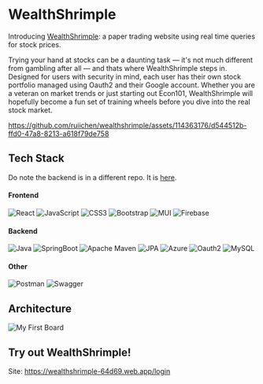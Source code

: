 # WealthShrimple

Introducing [WealthShrimple](https://wealthshrimple-64d69.web.app/login): a paper trading website using real time queries for stock prices.

Trying your hand at stocks can be a daunting task — it's not much different from gambling after all — and thats where WealthShrimple steps in. Designed for users with security in mind, each user has their own stock portfolio managed using Oauth2 and their Google account. Whether you are a veteran on market trends or just starting out Econ101, WealthShrimple will hopefully become a fun set of training wheels before you dive into the real stock market.


https://github.com/ruiichen/wealthshrimple/assets/114363176/d544512b-ffd0-47a8-8213-a618f79de758




## Tech Stack
Do note the backend is in a different repo. It is [here](https://github.com/ruiichen/wealthshrimple-backend).

#### Frontend
![React](https://img.shields.io/badge/react-%2320232a.svg?style=for-the-badge&logo=react&logoColor=%2361DAFB)
![JavaScript](https://img.shields.io/badge/javascript-%23323330.svg?style=for-the-badge&logo=javascript&logoColor=%23F7DF1E)
![CSS3](https://img.shields.io/badge/css3-%231572B6.svg?style=for-the-badge&logo=css3&logoColor=white)
![Bootstrap](https://img.shields.io/badge/Bootstrap-563D7C?style=for-the-badge&logo=bootstrap&logoColor=white)
![MUI](https://img.shields.io/badge/MUI-%230081CB.svg?style=for-the-badge&logo=mui&logoColor=white)
![Firebase](https://img.shields.io/badge/firebase-%23039BE5.svg?style=for-the-badge&logo=firebase)

#### Backend
![Java](https://img.shields.io/badge/Java-ED8B00?style=for-the-badge&logo=openjdk&logoColor=white)
![SpringBoot](https://img.shields.io/badge/springboot-%236DB33F.svg?style=for-the-badge&logo=spring&logoColor=white)
![Apache Maven](https://img.shields.io/badge/Apache%20Maven-C71A36?style=for-the-badge&logo=Apache%20Maven&logoColor=white)
![JPA](https://img.shields.io/badge/JPA-%236DB33F.svg?style=for-the-badge&logo=spring&logoColor=white)
![Azure](https://img.shields.io/badge/azure-%230072C6.svg?style=for-the-badge&logo=microsoftazure&logoColor=white)
![Oauth2](https://img.shields.io/badge/Oauth2-4285F4?style=for-the-badge&logo=google&logoColor=white)
![MySQL](https://img.shields.io/badge/mysql-4479A1.svg?style=for-the-badge&logo=mysql&logoColor=white)

#### Other
![Postman](https://img.shields.io/badge/Postman-FF6C37?style=for-the-badge&logo=Postman&logoColor=white)
![Swagger](https://img.shields.io/badge/-Swagger-%23Clojure?style=for-the-badge&logo=swagger&logoColor=white)

## Architecture
![My First Board](https://github.com/ruiichen/wealthshrimple/assets/114363176/cb63f514-6722-4a5e-bdb2-b1b1d41d8de8)

## Try out WealthShrimple!
Site: https://wealthshrimple-64d69.web.app/login
